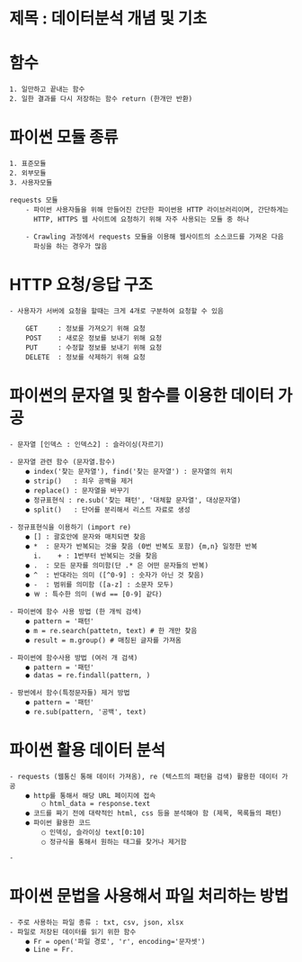 # 제목 : 데이터분석 개념 및 기초

# 함수
    1. 일만하고 끝내는 함수
    2. 일한 결과를 다시 저장하는 함수 return (한개만 반환)

# 파이썬 모듈 종류
    1. 표준모듈
    2. 외부모듈
    3. 사용자모듈

    requests 모듈
        - 파이썬 사용자들을 위해 만들어진 간단한 파이썬용 HTTP 라이브러리이며, 간단하게는
          HTTP, HTTPS 웹 사이트에 요청하기 위해 자주 사용되는 모듈 중 하나

        - Crawling 과정에서 requests 모듈을 이용해 웹사이트의 소스코드를 가져온 다음
          파싱을 하는 경우가 많음

    
# HTTP 요청/응답 구조
    - 사용자가 서버에 요청을 할때는 크게 4개로 구분하여 요청할 수 있음

        GET     : 정보를 가져오기 위해 요청
        POST    : 새로운 정보를 보내기 위해 요청
        PUT     : 수정할 정보를 보내기 위해 요청
        DELETE  : 정보를 삭제하기 위해 요청  


# 파이썬의 문자열 및 함수를 이용한 데이터 가공
    - 문자열 [인덱스 : 인덱스2] : 슬라이싱(자르기)

    - 문자열 관련 함수 (문자열.함수)
        ● index('찾는 문자열'), find('찾는 문자열') : 문자열의 위치
        ● strip()   : 죄우 공백을 제거
        ● replace() : 문자열을 바꾸기
        ● 정규표현식 : re.sub('찾는 패턴', '대체할 문자열', 대상문자열)
        ● split()   : 단어를 분리해서 리스트 자료로 생성

    - 정규표현식을 이용하기 (import re)
        ● [] : 괄호안에 문자와 매치되면 찾음
        ● *  : 문자가 반복되는 것을 찾음 (0번 반복도 포함) {m,n} 일정한 반복
          i.    + : 1번부터 반복되는 것을 찾음
        ● .  : 모든 문자를 의미함(단 .* 은 어떤 문자들의 반복)  
        ● ^  : 반대라는 의미 ([^0-9] : 숫자가 아닌 것 찾음)
        ● -  : 범위를 의미함 ([a-z] : 소문자 모두)
        ● ￦ : 특수한 의미 (￦d == [0-9] 같다)
    
    - 파이썬에 함수 사용 방법 (한 개씩 검색)
        ● pattern = '패턴'
        ● m = re.search(pattetn, text) # 한 개만 찾음
        ● result = m.group() # 매칭된 글자를 가져옴

    - 파이썬에 함수사용 방법 (여러 개 검색)
        ● pattern = '패턴'
        ● datas = re.findall(pattern, )

    - 팡썬에서 함수(특정문자들) 제거 방법
        ● pattern = '패턴'
        ● re.sub(pattern, '공백', text)



# 파이썬 활용 데이터 분석

    - requests (웹통신 통해 데이터 가져옴), re (텍스트의 패턴을 검색) 활용한 데이터 가공
        ● http를 통해서 해당 URL 페이지에 접속
            ○ html_data = response.text
        ● 코드를 짜기 전에 대략적인 html, css 등을 분석해야 함 (제목, 목록들의 패턴)
        ● 파이썬 활용한 코드
            ○ 인덱싱, 슬라이싱 text[0:10]
            ○ 정규식을 통해서 원하는 태그를 찾거나 제거함

    - 


# 파이썬 문법을 사용해서 파일 처리하는 방법
    - 주로 사용하는 파일 종류 : txt, csv, json, xlsx
    - 파일로 저장된 데이터를 읽기 위한 함수
        ● Fr = open('파일 경로', 'r', encoding='문자셋')
        ● Line = Fr.